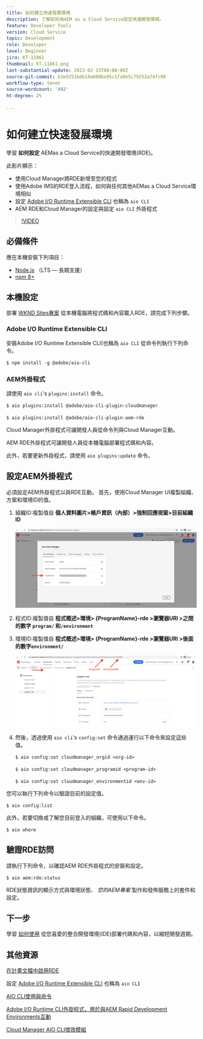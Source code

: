 ```yaml
---
title: 如何建立快速發展環境
description: 了解如何為AEM as a Cloud Service設定快速開發環境。
feature: Developer Tools
version: Cloud Service
topic: Development
role: Developer
level: Beginner
jira: KT-11861
thumbnail: KT-11861.png
last-substantial-update: 2023-02-15T00:00:00Z
source-git-commit: b3e9251bdb18a008be95c1fa9e5c79252a74fc98
workflow-type: tm+mt
source-wordcount: '492'
ht-degree: 2%

---
```



# 如何建立快速發展環境

學習 **如何設定** AEMas a Cloud Service的快速開發環境(RDE)。

此影片顯示：

- 使用Cloud Manager將RDE新增至您的程式
- 使用Adobe IMS的RDE登入流程，如何與任何其他AEMas a Cloud Service環境相似
- 設定 [Adobe I/O Runtime Extensible CLI](https://developer.adobe.com/runtime/docs/guides/tools/cli_install/) 也稱為 `aio CLI`
- AEM RDE和Cloud Manager的設定與設定 `aio CLI` 外掛程式

>[!VIDEO](https://video.tv.adobe.com/v/3415490?quality=12&learn=on)

## 必備條件

應在本機安裝下列項目：

- [Node.js](https://nodejs.org/en/) （LTS — 長期支援）
- [npm 8+](https://docs.npmjs.com/)

## 本機設定

部署 [WKND Sites專案](https://github.com/adobe/aem-guides-wknd#aem-wknd-sites-project) 從本機電腦將程式碼和內容載入RDE，請完成下列步驟。

### Adobe I/O Runtime Extensible CLI

安裝Adobe I/O Runtime Extensible CLI(也稱為 `aio CLI` 從命令列執行下列命令。

```shell
$ npm install -g @adobe/aio-cli
```

### AEM外掛程式

請使用 `aio cli`&#39;s `plugins:install` 命令。

```shell
$ aio plugins:install @adobe/aio-cli-plugin-cloudmanager

$ aio plugins:install @adobe/aio-cli-plugin-aem-rde
```

Cloud Manager外掛程式可讓開發人員從命令列與Cloud Manager互動。

AEM RDE外掛程式可讓開發人員從本機電腦部署程式碼和內容。

此外，若要更新外掛程式，請使用 `aio plugins:update` 命令。

## 設定AEM外掛程式

必須設定AEM外掛程式以與RDE互動。 首先，使用Cloud Manager UI複製組織、方案和環境ID的值。

1. 組織ID:複製值自 **個人資料圖片>帳戶資訊（內部）>強制回應視窗>目前組織ID**

   ![組織 ID](./assets/Org-ID.png)

1. 程式ID:複製值自 **程式概述>環境> {ProgramName}-rde >瀏覽器URI >之間的數字 `program/` 和`/environment`**

1. 環境ID:複製值自 **程式概述>環境> {ProgramName}-rde >瀏覽器URI >後面的數字`environment/`**

   ![方案與環境ID](./assets/Program-Environment-Id.png)

1. 然後，透過使用 `aio cli`&#39;s `config:set` 命令通過運行以下命令來設定這些值。

   ```shell
   $ aio config:set cloudmanager_orgid <org-id>
   
   $ aio config:set cloudmanager_programid <program-id>
   
   $ aio config:set cloudmanager_environmentid <env-id>
   ```

您可以執行下列命令以驗證目前的設定值。

```shell
$ aio config:list
```

此外，若要切換或了解您目前登入的組織，可使用以下命令。

```shell
$ aio where
```

## 驗證RDE訪問

請執行下列命令，以確認AEM RDE外掛程式的安裝和設定。

```shell
$ aio aem:rde:status
```

RDE狀態資訊的顯示方式與環境狀態、 _您的AEM專案_ 製作和發佈服務上的套件和設定。

## 下一步

學習 [如何使用](./how-to-use.md) 從您喜愛的整合開發環境(IDE)部署代碼和內容，以縮短開發週期。


## 其他資源

[在計畫文檔中啟用RDE](https://experienceleague.adobe.com/docs/experience-manager-cloud-service/content/implementing/developing/rapid-development-environments.html#enabling-rde-in-a-program)

設定 [Adobe I/O Runtime Extensible CLI](https://developer.adobe.com/runtime/docs/guides/tools/cli_install/) 也稱為 `aio CLI`

[AIO CLI使用與命令](https://github.com/adobe/aio-cli#usage)

[Adobe I/O Runtime CLI外掛程式，用於與AEM Rapid Development Environments互動](https://github.com/adobe/aio-cli-plugin-aem-rde#aio-cli-plugin-aem-rde)

[Cloud Manager AIO CLI增效模組](https://github.com/adobe/aio-cli-plugin-cloudmanager)
